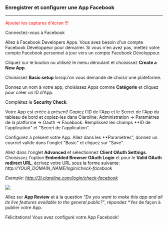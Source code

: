 ### Enregistrer et configurer une App Facebook
---

<p style="color: red">Ajouter les captures d'écran !!!</p>

Connectez-vous à Facebook

Allez à Facebook Developers Apps. Vous avez besoin d'un compte Facebook Développeur pour démarrer. Si vous n'en avez pas, mettez votre compte Facebook personnel à jour vers un compte Facebook Développeur.

Cliquez sur le bouton ou utilisez le menu déroulant et choisissez **Create a New App**.

Choisissez **Basic setup** lorsqu'on vous demande de choisir une plateforme.

Donnez un nom à votre app, choisissez Apps comme **Catégorie** et cliquez pour créer un ID d'App.

Complétez le **Security Check**.

Votre App est créée à présent! Copiez l'ID de l'App et le Secret de l'App du tableau de bord et copiez-les dans Claroline: Administration -> Paramètres de la platforme -> Oauth -> Facebook. Remplissez les champs **ID de l'application" et "Secret de l'application".

Configurez à présent votre App. Allez dans les **Paramètres", donnez un courriel valide dans l'onglet "Basic" et cliquez sur "Save".

Allez dans l'onglet **Advanced** et sélectionnez **Client OAuth Settings**. Choisissez l'option **Embedded Browser OAuth Login** et pour le **Valid OAuth redirect URL**, écrivez votre URL sous la forme suivante: _http://YOUR_DOMAIN_NAME/login/check-facebook_

_Exemple: http://3l.claroline.com/login/check-facebook_

![](/fr/admin/oauth/images/fb_app_enable_browser_add_redirect.jpg)

Allez sur **App Review** et à la question _"Do you want to make this app and all its live features available to the general public?"_, répondez **Yes* de façon à publier votre App.

Félicitations! Vous avez configuré votre App Facebook!
